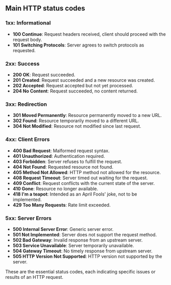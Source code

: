 ## Main HTTP status codes

### 1xx: Informational
- **100 Continue**: Request headers received, client should proceed with the request body.
- **101 Switching Protocols**: Server agrees to switch protocols as requested.

### 2xx: Success
- **200 OK**: Request succeeded.
- **201 Created**: Request succeeded and a new resource was created.
- **202 Accepted**: Request accepted but not yet processed.
- **204 No Content**: Request succeeded, no content returned.

### 3xx: Redirection
- **301 Moved Permanently**: Resource permanently moved to a new URL.
- **302 Found**: Resource temporarily moved to a different URL.
- **304 Not Modified**: Resource not modified since last request.

### 4xx: Client Errors
- **400 Bad Request**: Malformed request syntax.
- **401 Unauthorized**: Authentication required.
- **403 Forbidden**: Server refuses to fulfill the request.
- **404 Not Found**: Requested resource not found.
- **405 Method Not Allowed**: HTTP method not allowed for the resource.
- **408 Request Timeout**: Server timed out waiting for the request.
- **409 Conflict**: Request conflicts with the current state of the server.
- **410 Gone**: Resource no longer available.
- **418 I'm a teapot**: Intended as an April Fools' joke, not to be implemented.
- **429 Too Many Requests**: Rate limit exceeded.

### 5xx: Server Errors
- **500 Internal Server Error**: Generic server error.
- **501 Not Implemented**: Server does not support the request method.
- **502 Bad Gateway**: Invalid response from an upstream server.
- **503 Service Unavailable**: Server temporarily unavailable.
- **504 Gateway Timeout**: No timely response from upstream server.
- **505 HTTP Version Not Supported**: HTTP version not supported by the server.

These are the essential status codes, each indicating specific issues or results of an HTTP request.